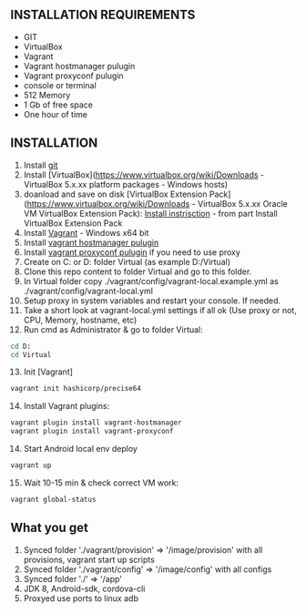 INSTALLATION REQUIREMENTS
------------
  - GIT
  - VirtualBox
  - Vagrant
  - Vagrant hostmanager pulugin
  - Vagrant proxyconf pulugin
  - console or terminal
  - 512 Memory 
  - 1 Gb of free space
  - One hour of time 
  
INSTALLATION
------------
1. Install [git](https://git-scm.com/book/en/v2/Getting-Started-Installing-Git)
2. Install [VirtualBox](https://www.virtualbox.org/wiki/Downloads - VirtualBox 5.x.xx platform packages - Windows hosts)
3. doanload and save on disk [VirtualBox Extension Pack](https://www.virtualbox.org/wiki/Downloads - VirtualBox 5.x.xx Oracle VM VirtualBox Extension Pack):
   [Install instrisction](https://www.smarthomebeginner.com/install-virtualbox-extension-pack-on-linux-windows/) - from part Install VirtualBox Extension Pack 
4. Install [Vagrant](https://www.vagrantup.com/downloads.html) - Windows x64 bit
5. Install [vagrant hostmanager pulugin](https://github.com/devopsgroup-io/vagrant-hostmanager)
6. Install [vagrant proxyconf pulugin](https://github.com/tmatilai/vagrant-proxyconf) if you need to use proxy
7. Create on C: or D: folder Virtual (as example D:/Virtual)
8. Clone this repo content to folder Virtual and go to this folder.
9. In Virtual folder copy ./vagrant/config/vagrant-local.example.yml as ./vagrant/config/vagrant-local.yml
10. Setup proxy in system variables and restart your console. If needed.
11. Take a short look at vagrant-local.yml settings if all ok (Use proxy or not, CPU, Memory, hostname, etc)
12. Run cmd as Administrator & go to folder Virtual:
```bash
cd D:
cd Virtual
```
13. Init [Vagrant]
```bash
vagrant init hashicorp/precise64
```
14. Install Vagrant plugins:
```bash
vagrant plugin install vagrant-hostmanager
vagrant plugin install vagrant-proxyconf
```
14. Start Android local env deploy
```bash
vagrant up
```
15. Wait 10-15 min & check correct VM work:
```bash
vagrant global-status
```

What you get
------------
1. Synced folder './vagrant/provision' => '/image/provision' with all provisions, vagrant start up scripts
2. Synced folder './vagrant/config' => '/image/config' with all configs
3. Synced folder './' => '/app'
4. JDK 8, Android-sdk, cordova-cli 
5. Proxyed use ports to linux adb



